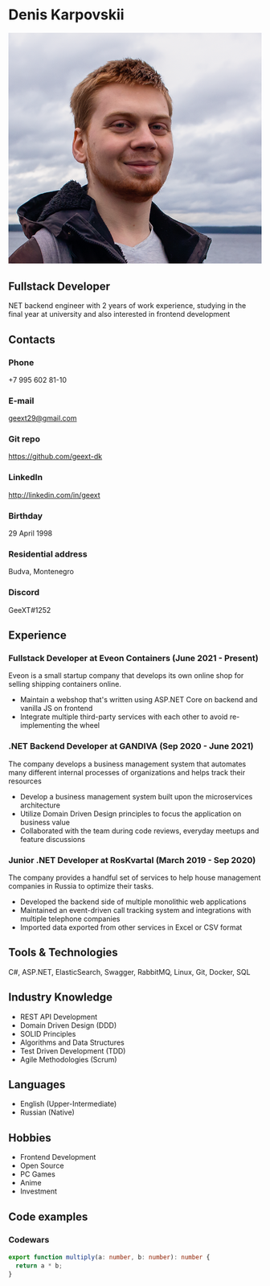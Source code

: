 # Denis Karpovskii
![Photo of me](./images/ava_f2020_small.png)
## Fullstack Developer

NET backend engineer with 2 years of work experience, studying in the final year at university and also interested in frontend development

## Contacts
### Phone
+7 995 602 81-10

### E-mail
geext29@gmail.com

### Git repo
https://github.com/geext-dk

### LinkedIn
http://linkedin.com/in/geext

### Birthday
29 April 1998

### Residential address
Budva, Montenegro

### Discord
GeeXT#1252

## Experience
### Fullstack Developer at Eveon Containers (June 2021 - Present)
Eveon is a small startup company that develops its own online shop for selling shipping containers online.
* Maintain a webshop that's written using ASP.NET Core on backend and vanilla JS on frontend
* Integrate multiple third-party services with each other to avoid re-implementing the wheel

### .NET Backend Developer at GANDIVA (Sep 2020 - June 2021)
The company develops a business management system that  automates many different internal processes of organizations and helps track their resources
* Develop a business management system built upon the microservices architecture
* Utilize Domain Driven Design principles to focus the application on business value
* Collaborated with the team during code reviews, everyday meetups and feature discussions

### Junior .NET Developer at RosKvartal (March 2019 - Sep 2020)
The company provides a handful set of services to help house management companies in Russia to optimize their tasks.
* Developed the backend side of multiple monolithic web applications
* Maintained an event-driven call tracking system and integrations with multiple telephone companies
* Imported data exported from other services in Excel or CSV format

## Tools & Technologies
C#, ASP.NET, ElasticSearch, Swagger, RabbitMQ, Linux, Git, Docker, SQL

## Industry Knowledge
* REST API Development
* Domain Driven Design (DDD)
* SOLID Principles
* Algorithms and Data Structures
* Test Driven Development (TDD)
* Agile Methodologies (Scrum)

## Languages
* English (Upper-Intermediate)
* Russian (Native)

## Hobbies
* Frontend Development
* Open Source
* PC Games
* Anime
* Investment

## Code examples
### Codewars
```typescript
export function multiply(a: number, b: number): number {
  return a * b;
}
```
